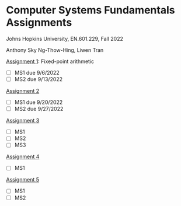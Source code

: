 # Computer Systems Fundamentals Assignments
Johns Hopkins University, EN.601.229, Fall 2022

Anthony Sky Ng-Thow-Hing, Liwen Tran

[Assignment 1](https://jhucsf.github.io/fall2022/assign/assign01.html): Fixed-point arithmetic

- [ ] MS1 due 9/6/2022
- [ ] MS2 due 9/13/2022

[Assignment 2]()
- [ ] MS1 due 9/20/2022
- [ ] MS2 due 9/27/2022

[Assignment 3]()
- [ ] MS1
- [ ] MS2
- [ ] MS3

[Assignment 4]()
- [ ] MS1

[Assignment 5]()
- [ ] MS1
- [ ] MS2